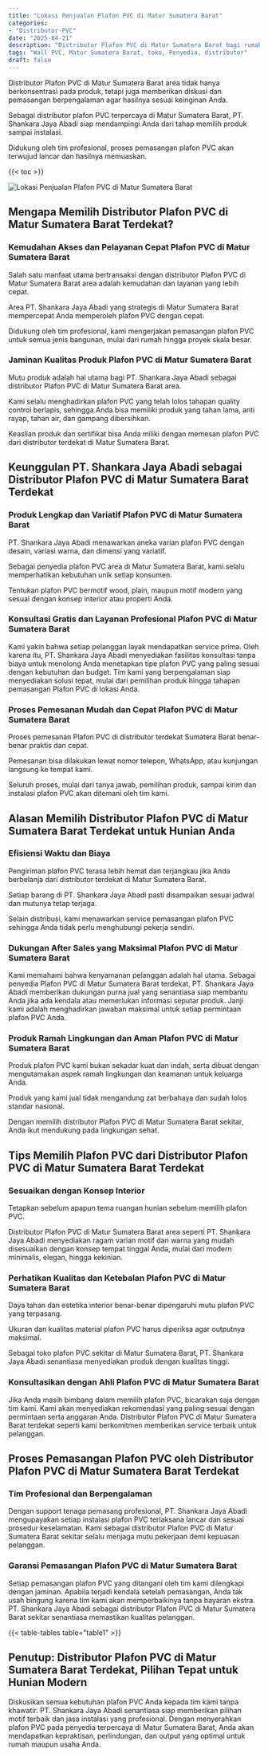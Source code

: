 ```yaml
---
title: "Lokasi Penjualan Plafon PVC di Matur Sumatera Barat"
categories: 
- "Distributor-PVC"
date: "2025-04-21"
description: "Distributor Plafon PVC di Matur Sumatera Barat bagi rumah, office, dan ritel. Produk unggulan, beragam motif, warna menarik, beserta jasa penempatan oleh teknisi berpengalaman dan garansi resmi!|Jasa distribusi Plafon PVC di Matur Sumatera Barat untuk kebutuhan hunian, office, maupun toko, beserta produk berkualitas dan pemasangan oleh teknisi ahli serta kepastian resmi.|Pilihan Plafon PVC di Matur Sumatera Barat yang terbukti bagi tempat tinggal, office, dan ritel, bersama panel terbaik dan instalasi ditangani oleh teknisi ahli dan jaminan resmi.|Penjualan Plafon PVC di Matur Sumatera Barat bagi tempat tinggal, office, serta toko, beserta material terbaik dan penempatan dikerjakan oleh tenaga ahli berpengalaman, disertai beserta kepastian resmi.}"
tags: "Wall PVC, Matur Sumatera Barat, toko, Penyedia, distributor"
draft: false
---
```


Distributor Plafon PVC di Matur Sumatera Barat area tidak hanya berkonsentrasi pada produk, tetapi juga memberikan diskusi dan pemasangan berpengalaman agar hasilnya sesuai keinginan Anda.

Sebagai distributor plafon PVC terpercaya di Matur Sumatera Barat, PT. Shankara Jaya Abadi siap mendampingi Anda dari tahap memilih produk sampai instalasi.

Didukung oleh tim profesional, proses pemasangan plafon PVC akan terwujud lancar dan hasilnya memuaskan.

{{< toc >}}

![Lokasi Penjualan Plafon PVC di Matur Sumatera Barat](/images/Distributor-PVC/Lokasi-Penjualan-Plafon-PVC-di-Matur-Sumatera-Barat.png)


## Mengapa Memilih Distributor Plafon PVC di Matur Sumatera Barat Terdekat?

### Kemudahan Akses dan Pelayanan Cepat Plafon PVC di Matur Sumatera Barat

Salah satu manfaat utama bertransaksi dengan distributor Plafon PVC di Matur Sumatera Barat area adalah kemudahan dan layanan yang lebih cepat.

Area PT. Shankara Jaya Abadi yang strategis di Matur Sumatera Barat mempercepat Anda memperoleh plafon PVC dengan cepat.

Didukung oleh tim profesional, kami mengerjakan pemasangan plafon PVC untuk semua jenis bangunan, mulai dari rumah hingga proyek skala besar.

### Jaminan Kualitas Produk Plafon PVC di Matur Sumatera Barat

Mutu produk adalah hal utama bagi PT. Shankara Jaya Abadi sebagai distributor Plafon PVC di Matur Sumatera Barat area.

Kami selalu menghadirkan plafon PVC yang telah lolos tahapan quality control berlapis, sehingga Anda bisa memiliki produk yang tahan lama, anti rayap, tahan air, dan gampang dibersihkan.

Keaslian produk dan sertifikat bisa Anda miliki dengan memesan plafon PVC dari distributor terdekat di Matur Sumatera Barat.

## Keunggulan PT. Shankara Jaya Abadi sebagai Distributor Plafon PVC di Matur Sumatera Barat Terdekat

### Produk Lengkap dan Variatif Plafon PVC di Matur Sumatera Barat

PT. Shankara Jaya Abadi menawarkan aneka varian plafon PVC dengan desain, variasi warna, dan dimensi yang variatif.

Sebagai penyedia plafon PVC area di Matur Sumatera Barat, kami selalu memperhatikan kebutuhan unik setiap konsumen.

Tentukan plafon PVC bermotif wood, plain, maupun motif modern yang sesuai dengan konsep interior atau properti Anda.

### Konsultasi Gratis dan Layanan Profesional Plafon PVC di Matur Sumatera Barat

Kami yakin bahwa setiap pelanggan layak mendapatkan service prima. Oleh karena itu, PT. Shankara Jaya Abadi menyediakan fasilitas konsultasi tanpa biaya untuk menolong Anda menetapkan tipe plafon PVC yang paling sesuai dengan kebutuhan dan budget. Tim kami yang berpengalaman siap menyediakan solusi tepat, mulai dari pemilihan produk hingga tahapan pemasangan Plafon PVC di lokasi Anda.

### Proses Pemesanan Mudah dan Cepat Plafon PVC di Matur Sumatera Barat

Proses pemesanan Plafon PVC di distributor terdekat Sumatera Barat benar-benar praktis dan cepat.

Pemesanan bisa dilakukan lewat nomor telepon, WhatsApp, atau kunjungan langsung ke tempat kami.

Seluruh proses, mulai dari tanya jawab, pemilihan produk, sampai kirim dan instalasi plafon PVC akan ditemani oleh tim kami.

## Alasan Memilih Distributor Plafon PVC di Matur Sumatera Barat Terdekat untuk Hunian Anda

### Efisiensi Waktu dan Biaya

Pengiriman plafon PVC terasa lebih hemat dan terjangkau jika Anda berbelanja dari distributor terdekat di Matur Sumatera Barat.

Setiap barang di PT. Shankara Jaya Abadi pasti disampaikan sesuai jadwal dan mutunya tetap terjaga.

Selain distribusi, kami menawarkan service pemasangan plafon PVC sehingga Anda tidak perlu menghubungi pekerja sendiri.

### Dukungan After Sales yang Maksimal Plafon PVC di Matur Sumatera Barat

Kami memahami bahwa kenyamanan pelanggan adalah hal utama. Sebagai penyedia Plafon PVC di Matur Sumatera Barat terdekat, PT. Shankara Jaya Abadi memberikan dukungan purna jual yang senantiasa siap membantu Anda jika ada kendala atau memerlukan informasi seputar produk. Janji kami adalah menghadirkan jawaban maksimal untuk setiap permintaan plafon PVC Anda.

### Produk Ramah Lingkungan dan Aman Plafon PVC di Matur Sumatera Barat

Produk plafon PVC kami bukan sekadar kuat dan indah, serta dibuat dengan mengutamakan aspek ramah lingkungan dan keamanan untuk keluarga Anda.

Produk yang kami jual tidak mengandung zat berbahaya dan sudah lolos standar nasional.

Dengan memilih distributor Plafon PVC di Matur Sumatera Barat sekitar, Anda ikut mendukung pada lingkungan sehat.

## Tips Memilih Plafon PVC dari Distributor Plafon PVC di Matur Sumatera Barat Terdekat

### Sesuaikan dengan Konsep Interior

Tetapkan sebelum apapun tema ruangan hunian sebelum memilih plafon PVC.

Distributor Plafon PVC di Matur Sumatera Barat area seperti PT. Shankara Jaya Abadi menyediakan ragam varian motif dan warna yang mudah disesuaikan dengan konsep tempat tinggal Anda, mulai dari modern minimalis, elegan, hingga kekinian.

### Perhatikan Kualitas dan Ketebalan Plafon PVC di Matur Sumatera Barat

Daya tahan dan estetika interior benar-benar dipengaruhi mutu plafon PVC yang terpasang.

Ukuran dan kualitas material plafon PVC harus diperiksa agar outputnya maksimal.

Sebagai toko plafon PVC sekitar di Matur Sumatera Barat, PT. Shankara Jaya Abadi senantiasa menyediakan produk dengan kualitas tinggi.

### Konsultasikan dengan Ahli Plafon PVC di Matur Sumatera Barat

Jika Anda masih bimbang dalam memilih plafon PVC, bicarakan saja dengan tim kami. Kami akan menyediakan rekomendasi yang paling sesuai dengan permintaan serta anggaran Anda. Distributor Plafon PVC di Matur Sumatera Barat terdekat seperti kami berkomitmen memberikan service terbaik untuk pelanggan.

## Proses Pemasangan Plafon PVC oleh Distributor Plafon PVC di Matur Sumatera Barat Terdekat

### Tim Profesional dan Berpengalaman

Dengan support tenaga pemasang profesional, PT. Shankara Jaya Abadi mengupayakan setiap instalasi plafon PVC terlaksana lancar dan sesuai prosedur keselamatan. Kami sebagai distributor Plafon PVC di Matur Sumatera Barat sekitar selalu menjaga mutu pekerjaan demi kepuasan pelanggan.

### Garansi Pemasangan Plafon PVC di Matur Sumatera Barat

Setiap pemasangan plafon PVC yang ditangani oleh tim kami dilengkapi dengan jaminan. Apabila terjadi kendala setelah pemasangan, Anda tak usah bingung karena tim kami akan memperbaikinya tanpa bayaran ekstra. PT. Shankara Jaya Abadi sebagai distributor Plafon PVC di Matur Sumatera Barat sekitar senantiasa memastikan kualitas pelanggan.

{{< table-tables table="table1" >}}

## Penutup: Distributor Plafon PVC di Matur Sumatera Barat Terdekat, Pilihan Tepat untuk Hunian Modern

Diskusikan semua kebutuhan plafon PVC Anda kepada tim kami tanpa khawatir. PT. Shankara Jaya Abadi senantiasa siap memberikan pilihan motif terbaik dan jasa instalasi yang profesional. Dengan menyerahkan plafon PVC pada penyedia terpercaya di Matur Sumatera Barat, Anda akan mendapatkan kepraktisan, perlindungan, dan output yang optimal untuk rumah maupun usaha Anda.